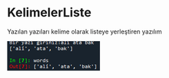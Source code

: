 # KelimelerListe
Yazılan yazıları kelime olarak listeye yerleştiren yazılım


![Kelimeler!](ekran3.PNG "Kelimeler ayrı ayrı listele")
